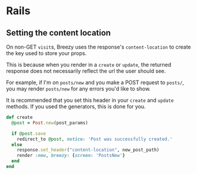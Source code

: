 # Rails

## Setting the content location

On non-GET `visit`s, Breezy uses the response's `content-location` to create the key used to store your props.

This is because when you render in a `create` or `update`, the returned response does not necessarily reflect the url the user should see.

For example, if I'm on `posts/new` and you make a POST request to `posts/`, you may render `posts/new` for any errors you'd like to show.

It is recommended that you set this header in your `create` and `update` methods. If you used the generators, this is done for you.

```ruby
def create
  @post = Post.new(post_params)

  if @post.save
    redirect_to @post, notice: 'Post was successfully created.'
  else
    response.set_header("content-location", new_post_path)
    render :new, breezy: {screen: 'PostsNew'}
  end
end
```

